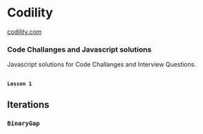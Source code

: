 # Codility

[codility.com](http://codility.com)

### Code Challanges and Javascript solutions

Javascript solutions for Code Challanges and Interview Questions.

<!-- ```bash
``` -->

##

#### `Lesson 1`

## Iterations

### `BinaryGap`

##
